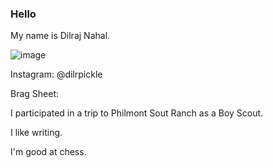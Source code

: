 ### Hello
My name is Dilraj Nahal.

![image](https://user-images.githubusercontent.com/105661441/168641475-7dced16a-c9a4-4555-b69a-29b2e10b9802.png)

Instagram: @dilrpickle

Brag Sheet:

I participated in a trip to Philmont Sout Ranch as a Boy Scout.

I like writing.

I'm good at chess.
<!--

